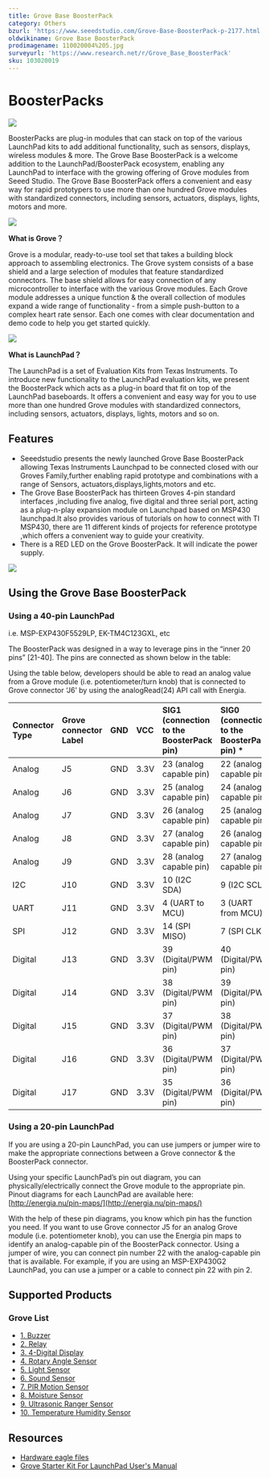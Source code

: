 ```yaml
---
title: Grove Base BoosterPack
category: Others
bzurl: 'https://www.seeedstudio.com/Grove-Base-BoosterPack-p-2177.html'
oldwikiname: Grove Base BoosterPack
prodimagename: 110020004%205.jpg
surveyurl: 'https://www.research.net/r/Grove_Base_BoosterPack'
sku: 103020019
---
```


# BoosterPacks

![](https://github.com/SeeedDocument/Grove_Base_BoosterPack/raw/master/img/110020004%205.jpg)

BoosterPacks are plug-in modules that can stack on top of the various LaunchPad kits to add additional functionality, such as sensors, displays, wireless modules & more. The Grove Base BoosterPack is a welcome addition to the LaunchPad/BoosterPack ecosystem, enabling any LaunchPad to interface with the growing offering of Grove modules from Seeed Studio. The Grove Base BoosterPack offers a convenient and easy way for rapid prototypers to use more than one hundred Grove modules with standardized connectors, including sensors, actuators, displays, lights, motors and more.

![](https://github.com/SeeedDocument/Grove_Base_BoosterPack/raw/master/img/Grove_Web_idea.jpg)

**What is Grove？**

Grove is a modular, ready-to-use tool set that takes a building block approach to assembling electronics. The Grove system consists of a base shield and a large selection of modules that feature standardized connectors. The base shield allows for easy connection of any microcontroller to interface with the various Grove modules. Each Grove module addresses a unique function & the overall collection of modules expand a wide range of functionality - from a simple push-button to a complex heart rate sensor. Each one comes with clear documentation and demo code to help you get started quickly.

![](https://github.com/SeeedDocument/Grove_Base_BoosterPack/raw/master/img/IMG_GROVE.JPG)

**What is LaunchPad？**

The LaunchPad is a set of Evaluation Kits from Texas Instruments. To introduce new functionality to the LaunchPad evaluation kits, we present the BoosterPack which acts as a plug-in board that fit on top of the LaunchPad baseboards. It offers a convenient and easy way for you to use more than one hundred Grove modules with standardized connectors, including sensors, actuators, displays, lights, motors and so on.

## Features

* Seeedstudio presents the newly launched Grove Base BoosterPack allowing Texas Instruments Launchpad to be connected closed with our Groves Family,further enabling rapid prototype and combinations with a range of Sensors, actuators,displays,lights,motors and etc.
* The Grove Base BoosterPack has thirteen Groves 4-pin standard interfaces ,including five analog, five digital and three serial port, acting as a plug-n-play expansion module on Launchpad based on MSP430 launchpad.It also provides various of tutorials on how to connect with TI MSP430, there are 11 different kinds of projects for reference prototype ,which offers a convenient way to guide your creativity.
* There is a RED LED on the Grove BoosterPack. It will indicate the power supply.

![](https://github.com/SeeedDocument/Grove_Base_BoosterPack/raw/master/img/BoosterpackpinMapping.jpg)

## Using the Grove Base BoosterPack

### Using a 40-pin LaunchPad

i.e. MSP-EXP430F5529LP, EK-TM4C123GXL, etc

The BoosterPack was designed in a way to leverage pins in the “inner 20 pins” \[21-40\]. The pins are connected as shown below in the table:

Using the table below, developers should be able to read an analog value from a Grove module \(i.e. potentiometer/turn knob\) that is connected to Grove connector ‘J6’ by using the analogRead\(24\) API call with Energia.

|  Connector Type |  Grove connector Label |  GND |  VCC |  SIG1 \(connection to the BoosterPack pin\) |  SIG0 \(connection to the BoosterPack pin\) \* |
| :--- | :--- | :--- | :--- | :--- | :--- |
|  Analog |  J5 |  GND |  3.3V |  23 \(analog capable pin\) |  22 \(analog capable pin\) |
|  Analog |  J6 |  GND |  3.3V |  25 \(analog capable pin\) |  24 \(analog capable pin\) |
|  Analog |  J7 |  GND |  3.3V |  26 \(analog capable pin\) |  25 \(analog capable pin\) |
|  Analog |  J8 |  GND |  3.3V |  27 \(analog capable pin\) |  26 \(analog capable pin\) |
|  Analog |  J9 |  GND |  3.3V |  28 \(analog capable pin\) |  27 \(analog capable pin\) |
|  I2C |  J10 |  GND |  3.3V |  10 \(I2C SDA\) |  9 \(I2C SCL\) |
|  UART |  J11 |  GND |  3.3V |  4 \(UART to MCU\) |  3 \(UART from MCU\) |
|  SPI |  J12 |  GND |  3.3V |  14 \(SPI MISO\) |  7 \(SPI CLK\) |
|  Digital |  J13 |  GND |  3.3V |  39 \(Digital/PWM pin\) |  40 \(Digital/PWM pin\) |
|  Digital |  J14 |  GND |  3.3V |  38 \(Digital/PWM pin\) |  39 \(Digital/PWM pin\) |
|  Digital |  J15 |  GND |  3.3V |  37 \(Digital/PWM pin\) |  38 \(Digital/PWM pin\) |
|  Digital |  J16 |  GND |  3.3V |  36 \(Digital/PWM pin\) |  37 \(Digital/PWM pin\) |
|  Digital |  J17 |  GND |  3.3V |  35 \(Digital/PWM pin\) |  36 \(Digital/PWM pin\) |

### Using a 20-pin LaunchPad

If you are using a 20-pin LaunchPad, you can use jumpers or jumper wire to make the appropriate connections between a Grove connector & the BoosterPack connector.

Using your specific LaunchPad’s pin out diagram, you can physically/electrically connect the Grove module to the appropriate pin. Pinout diagrams for each LaunchPad are available here: [http://energia.nu/pin-maps/](http://energia.nu/pin-maps/)

With the help of these pin diagrams, you know which pin has the function you need. If you want to use Grove connector J5 for an analog Grove module \(i.e. potentiometer knob\), you can use the Energia pin maps to identify an analog-capable pin of the BoosterPack connector. Using a jumper of wire, you can connect pin number 22 with the analog-capable pin that is available. For example, if you are using an MSP-EXP430G2 LaunchPad, you can use a jumper or a cable to connect pin 22 with pin 2.

## Supported Products

### Grove List

* [1. Buzzer](/Grove-Buzzer#With_TI_LaunchPad)
* [2. Relay](/Grove-Relay#With_TI_LaunchPad)
* [3. 4-Digital Display ](/Grove-4-Digit_Display#With_TI_LaunchPad)
* [4. Rotary Angle Sensor ](/Grove-Rotary_Angle_Sensor#With_TI_LaunchPad)
* [5. Light Sensor](/Grove-Light_Sensor#With_TI_LaunchPad)
* [6. Sound Sensor ](/Grove-Sound_Sensor#With_TI_LaunchPad)
* [7. PIR Motion Sensor ](/Grove-PIR_Motion_Sensor#With_TI_LaunchPad)
* [8. Moisture Sensor](/Grove-Moisture_Sensor#With_TI_LaunchPad)
* [9. Ultrasonic Ranger Sensor](/Grove-Ultrasonic_Ranger#With_TI_LaunchPad)
* [10. Temperature Humidity Sensor ](/Grove-Temperature_and_Humidity_Sensor#With_TI_LaunchPad)

## Resources

* [Hardware eagle files](https://github.com/SeeedDocument/Grove_Base_BoosterPack/raw/master/res/Grove_Base_BoosterPack_v1.0.zip)
* [Grove Starter Kit For LaunchPad User's Manual](https://github.com/SeeedDocument/Grove_Base_BoosterPack/raw/master/res/Grove%20Starter%20Kit%20Manual.pdf)


